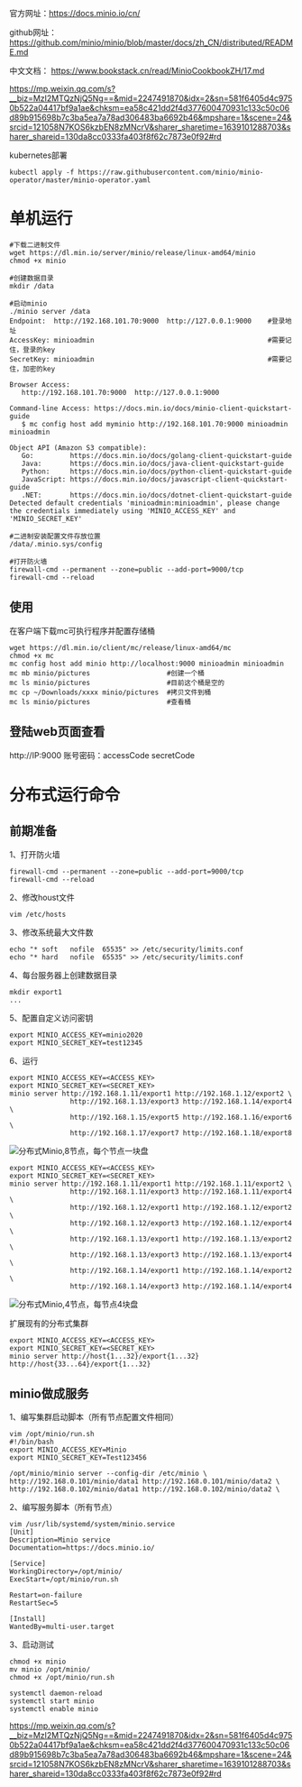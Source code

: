 官方网址：https://docs.minio.io/cn/

github网址： https://github.com/minio/minio/blob/master/docs/zh_CN/distributed/README.md

中文文档： https://www.bookstack.cn/read/MinioCookbookZH/17.md

https://mp.weixin.qq.com/s?__biz=MzI2MTQzNjQ5Ng==&mid=2247491870&idx=2&sn=581f6405d4c9750b522a04417bf9a1ae&chksm=ea58c421dd2f4d377600470931c133c50c06d89b915698b7c3ba5ea7a78ad306483ba6692b46&mpshare=1&scene=24&srcid=121058N7KOS6kzbEN8zMNcrV&sharer_sharetime=1639101288703&sharer_shareid=130da8cc0333fa403f8f62c7873e0f92#rd

kubernetes部署
```
kubectl apply -f https://raw.githubusercontent.com/minio/minio-operator/master/minio-operator.yaml
```

单机运行
===
```
#下载二进制文件
wget https://dl.min.io/server/minio/release/linux-amd64/minio
chmod +x minio

#创建数据目录
mkdir /data

#启动minio
./minio server /data
Endpoint:  http://192.168.101.70:9000  http://127.0.0.1:9000    #登录地址
AccessKey: minioadmin                                           #需要记住，登录的key
SecretKey: minioadmin                                           #需要记住，加密的key

Browser Access:
   http://192.168.101.70:9000  http://127.0.0.1:9000    

Command-line Access: https://docs.min.io/docs/minio-client-quickstart-guide
   $ mc config host add myminio http://192.168.101.70:9000 minioadmin minioadmin

Object API (Amazon S3 compatible):
   Go:         https://docs.min.io/docs/golang-client-quickstart-guide
   Java:       https://docs.min.io/docs/java-client-quickstart-guide
   Python:     https://docs.min.io/docs/python-client-quickstart-guide
   JavaScript: https://docs.min.io/docs/javascript-client-quickstart-guide
   .NET:       https://docs.min.io/docs/dotnet-client-quickstart-guide
Detected default credentials 'minioadmin:minioadmin', please change the credentials immediately using 'MINIO_ACCESS_KEY' and 'MINIO_SECRET_KEY'

#二进制安装配置文件存放位置
/data/.minio.sys/config

#打开防火墙
firewall-cmd --permanent --zone=public --add-port=9000/tcp
firewall-cmd --reload
```

使用
---
在客户端下载mc可执行程序并配置存储桶
```
wget https://dl.min.io/client/mc/release/linux-amd64/mc
chmod +x mc
mc config host add minio http://localhost:9000 minioadmin minioadmin
mc mb minio/pictures                   #创建一个桶
mc ls minio/pictures                   #目前这个桶是空的
mc cp ~/Downloads/xxxx minio/pictures  #拷贝文件到桶
mc ls minio/pictures                   #查看桶
```

登陆web页面查看
---
http://IP:9000
账号密码：accessCode secretCode


分布式运行命令
===

前期准备
---

1、打开防火墙
```
firewall-cmd --permanent --zone=public --add-port=9000/tcp
firewall-cmd --reload
```

2、修改houst文件
```
vim /etc/hosts
```

3、修改系统最大文件数
```
echo "* soft   nofile  65535" >> /etc/security/limits.conf
echo "* hard   nofile  65535" >> /etc/security/limits.conf
```

4、每台服务器上创建数据目录
```
mkdir export1
...
```

5、配置自定义访问密钥
```
export MINIO_ACCESS_KEY=minio2020
export MINIO_SECRET_KEY=test12345
```

6、运行
```
export MINIO_ACCESS_KEY=<ACCESS_KEY>
export MINIO_SECRET_KEY=<SECRET_KEY>
minio server http://192.168.1.11/export1 http://192.168.1.12/export2 \
               http://192.168.1.13/export3 http://192.168.1.14/export4 \
               http://192.168.1.15/export5 http://192.168.1.16/export6 \
               http://192.168.1.17/export7 http://192.168.1.18/export8
```

![分布式Minio,8节点，每个节点一块盘](https://github.com/minio/minio/blob/master/docs/screenshots/Architecture-diagram_distributed_8.jpg?raw=true)

```
export MINIO_ACCESS_KEY=<ACCESS_KEY>
export MINIO_SECRET_KEY=<SECRET_KEY>
minio server http://192.168.1.11/export1 http://192.168.1.11/export2 \
               http://192.168.1.11/export3 http://192.168.1.11/export4 \
               http://192.168.1.12/export1 http://192.168.1.12/export2 \
               http://192.168.1.12/export3 http://192.168.1.12/export4 \
               http://192.168.1.13/export1 http://192.168.1.13/export2 \
               http://192.168.1.13/export3 http://192.168.1.13/export4 \
               http://192.168.1.14/export1 http://192.168.1.14/export2 \
               http://192.168.1.14/export3 http://192.168.1.14/export4
```

![分布式Minio,4节点，每节点4块盘](https://github.com/minio/minio/blob/master/docs/screenshots/Architecture-diagram_distributed_16.jpg?raw=true)

扩展现有的分布式集群
```
export MINIO_ACCESS_KEY=<ACCESS_KEY>
export MINIO_SECRET_KEY=<SECRET_KEY>
minio server http://host{1...32}/export{1...32} http://host{33...64}/export{1...32}
```

minio做成服务
---
1、编写集群启动脚本（所有节点配置文件相同）
```
vim /opt/minio/run.sh
#!/bin/bash
export MINIO_ACCESS_KEY=Minio
export MINIO_SECRET_KEY=Test123456

/opt/minio/minio server --config-dir /etc/minio \
http://192.168.0.101/minio/data1 http://192.168.0.101/minio/data2 \
http://192.168.0.102/minio/data1 http://192.168.0.102/minio/data2 \
```

2、编写服务脚本（所有节点）
```
vim /usr/lib/systemd/system/minio.service
[Unit]
Description=Minio service
Documentation=https://docs.minio.io/

[Service]
WorkingDirectory=/opt/minio/
ExecStart=/opt/minio/run.sh

Restart=on-failure
RestartSec=5

[Install]
WantedBy=multi-user.target
```

3、启动测试
```
chmod +x minio
mv minio /opt/minio/
chmod +x /opt/minio/run.sh

systemctl daemon-reload
systemctl start minio
systemctl enable minio
```

https://mp.weixin.qq.com/s?__biz=MzI2MTQzNjQ5Ng==&mid=2247491870&idx=2&sn=581f6405d4c9750b522a04417bf9a1ae&chksm=ea58c421dd2f4d377600470931c133c50c06d89b915698b7c3ba5ea7a78ad306483ba6692b46&mpshare=1&scene=24&srcid=121058N7KOS6kzbEN8zMNcrV&sharer_sharetime=1639101288703&sharer_shareid=130da8cc0333fa403f8f62c7873e0f92#rd
